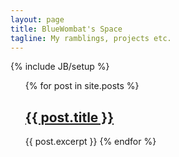 ```yaml
---
layout: page
title: BlueWombat's Space
tagline: My ramblings, projects etc.
---
```

{% include JB/setup %}

<ul class="posts">
  {% for post in site.posts %}
    <a href="{{ BASE_PATH }}{{ post.url }}"><h2>{{ post.title }}</h2></a>
	{{ post.excerpt }}
  {% endfor %}
</ul>